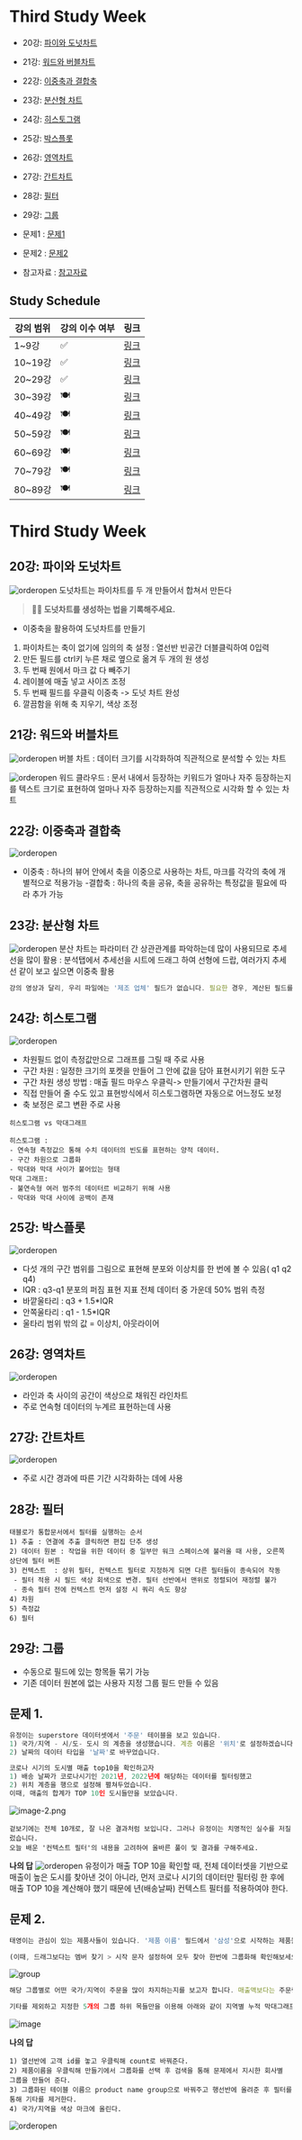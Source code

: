 # Third Study Week

- 20강: [파이와 도넛차트](#20강-파이와-도넛차트)

- 21강: [워드와 버블차트](#21강-워드와-버블차트)

- 22강: [이중축과 결합축](#22강-이중축과-결합축)

- 23강: [분산형 차트](#23강-분산형-차트)

- 24강: [히스토그램](#24강-히스토그램)

- 25강: [박스플롯](#25강-박스플롯)

- 26강: [영역차트](#26강-영역차트)

- 27강: [간트차트](#27강-간트차트)

- 28강: [필터](#28강-필터)

- 29강: [그룹](#29강-그룹)


- 문제1 : [문제1](#문제1)

- 문제2 : [문제2](#문제2)

- 참고자료 : [참고자료](#참고-자료)



## Study Schedule

| 강의 범위     | 강의 이수 여부 | 링크                                                                                                        |
|--------------|---------|-----------------------------------------------------------------------------------------------------------|
| 1~9강        |  ✅      | [링크](https://youtu.be/3ovkUe-TP1w?si=CRjj99Qm300unSWt)       |
| 10~19강      | ✅      | [링크](https://www.youtube.com/watch?v=AXkaUrJs-Ko&list=PL87tgIIryGsa5vdz6MsaOEF8PK-YqK3fz&index=75)       |
| 20~29강      | ✅      | [링크](https://www.youtube.com/watch?v=Qcl4l6p-gHM)      |
| 30~39강      | 🍽️      | [링크](https://www.youtube.com/watch?v=e6J0Ljd6h44&list=PL87tgIIryGsa5vdz6MsaOEF8PK-YqK3fz&index=55)       |
| 40~49강      | 🍽️      | [링크](https://www.youtube.com/watch?v=AXkaUrJs-Ko&list=PL87tgIIryGsa5vdz6MsaOEF8PK-YqK3fz&index=45)       |
| 50~59강      | 🍽️      | [링크](https://www.youtube.com/watch?v=AXkaUrJs-Ko&list=PL87tgIIryGsa5vdz6MsaOEF8PK-YqK3fz&index=35)       |
| 60~69강      | 🍽️      | [링크](https://www.youtube.com/watch?v=AXkaUrJs-Ko&list=PL87tgIIryGsa5vdz6MsaOEF8PK-YqK3fz&index=25)       |
| 70~79강      | 🍽️      | [링크](https://www.youtube.com/watch?v=AXkaUrJs-Ko&list=PL87tgIIryGsa5vdz6MsaOEF8PK-YqK3fz&index=15)       |
| 80~89강      | 🍽️      | [링크](https://www.youtube.com/watch?v=AXkaUrJs-Ko&list=PL87tgIIryGsa5vdz6MsaOEF8PK-YqK3fz&index=5)        |


<!-- 여기까진 그대로 둬 주세요-->
<!-- 이 안에 들어오는 텍스트는 주석입니다. -->

# Third Study Week

## 20강: 파이와 도넛차트
![orderopen](../img/태블로1.png)
도넛차트는 파이차트를 두 개 만들어서 합쳐서 만든다

> **🧞‍♀️ 도넛차트를 생성하는 법을 기록해주세요.**

- 이중축을 활용하여 도넛차트를 만들기
1. 파이차트는 축이 없기에 임의의 축 설정 : 열선반 빈공간 더블클릭하여 0입력
2. 만든 필드를 ctrl키 누른 채로 옆으로 옮겨 두 개의 원 생성
3. 두 번째 원에서 마크 값 다 빼주기
4. 레이블에 매출 넣고 사이즈 조정
5. 두 번째 필드를 우클릭 이중축 -> 도넛 차트 완성
6. 깔끔함을 위해 축 지우기, 색상 조정

## 21강: 워드와 버블차트
![orderopen](../img/태블로2.png)
버블 차트 : 데이터 크기를 시각화하여 직관적으로 분석할 수 있는 차트

![orderopen](../img/태블로3.png)
워드 클라우드 : 문서 내에서 등장하는 키워드가 얼마나 자주 등장하는지를 텍스트 크기로 표현하여 얼마나 자주 등장하는지를 직관적으로 시각화 할 수 있는 차트


## 22강: 이중축과 결합축
![orderopen](../img/태블로5.png)
- 이중축 : 하나의 뷰어 안에서 축을 이중으로 사용하는 차트, 마크를 각각의 축에 개별적으로 적용가능
-결합축 : 하나의 축을 공유, 축을 공유하는 특정값을 필요에 따라 추가 가능


## 23강: 분산형 차트
![orderopen](../img/태블로4.png)
분산 차트는 파라미터 간 상관관계를 파악하는데 많이 사용되므로 추세선을 많이 활용 : 분석탭에서 추세선을 시트에 드래그 하여 선형에 드랍, 여러가지 추세선 같이 보고 싶으면 이중축 활용

```js
강의 영상과 달리, 우리 파일에는 '제조 업체' 필드가 없습니다. 필요한 경우, 계산된 필드를 이용해 'SPLIT([제품 이름], ' ', 1)'를 '제조 업체'로 정의하시고 세부 정보에 놓아주세요.
```

## 24강: 히스토그램
![orderopen](../img/태블로6.png)
- 차원필드 없이 측정값만으로 그래프를 그릴 때 주로 사용
- 구간 차원 : 일정한 크기의 포켓을 만들어 그 안에 값을 담아 표현시키기 위한 도구
 - 구간 차원 생성 방법 : 매출 필드 마우스 우클릭-> 만들기에서 구간차원 클릭
 - 직접 만들어 줄 수도 있고 표현방식에서 히스토그램하면 자동으로 어느정도 보정
 - 축 보정은 로그 변환 주로 사용
 ~~~
 히스토그램 vs 막대그래프

 히스토그램 : 
 - 연속형 측정값으 통해 수치 데이터의 빈도를 표현하는 양적 데이터. 
 - 구간 차원으로 그룹화 
 - 막대와 막대 사이가 붙어있는 형태
 막대 그래프: 
 - 불연속형 여러 범주의 데이터르 비교하기 위해 사용
 - 막대와 막대 사이에 공백이 존재
 ~~~


## 25강: 박스플롯
![orderopen](../img/태블로7.png)
- 다섯 개의 구간 범위를 그림으로 표현해 분포와 이상치를 한 번에 볼 수 있음( q1 q2 q4)
- IQR : q3-q1 분포의 퍼짐 표현 지표 전체 데이터 중 가운데 50% 범위 측정
- 바깥울타리 : q3 + 1.5*IQR
- 안쪽울타리 : q1 - 1.5*IQR
- 울타리 범위 밖의 값 = 이상치, 아웃라이어

## 26강: 영역차트
![orderopen](../img/태블로8.png)
- 라인과 축 사이의 공간이 색상으로 채워진 라인차트
- 주로 연속형 데이터의 누계르 표현하는데 사용

## 27강: 간트차트
![orderopen](../img/태블로9.png)
- 주로 시간 경과에 따른 기간 시각화하는 데에 사용

## 28강: 필터
~~~
태블로가 통합문서에서 필터를 실행하는 순서 
1) 추출 : 연결에 추출 클릭하면 편집 단추 생성
2) 데이터 원본 : 작업을 위한 데이터 중 일부만 워크 스페이스에 불러올 때 사용, 오른쪽 상단에 필터 버튼
3) 컨텍스트  : 상위 필터, 컨텍스트 필터로 지정하게 되면 다른 필터들이 종속되어 작동 
 - 필터 적용 시 필드 색상 회색으로 변경. 필터 선반에서 맨위로 정렬되어 재정렬 불가
 - 종속 필터 전에 컨텍스트 먼저 설정 시 쿼리 속도 향상
4) 차원 
5) 측정값 
6) 필터
~~~

## 29강: 그룹
 - 수동으로 필드에 있는 항목들 묶기 가능
 - 기존 데이터 원본에 없는 사용자 지정 그룹 필드 만들 수 있음

## 문제 1.

```js
유정이는 superstore 데이터셋에서 '주문' 테이블을 보고 있습니다.
1) 국가/지역 - 시/도- 도시 의 계층을 생성했습니다. 계층 이름은 '위치'로 설정하겠습니다.
2) 날짜의 데이터 타입을 '날짜'로 바꾸었습니다.

코로나 시기의 도시별 매출 top10을 확인하고자
1) 배송 날짜가 코로나시기인 2021년, 2022년에 해당하는 데이터를 필터링했고
2) 위치 계층을 행으로 설정해 펼쳐두었습니다.
이때, 매출의 합계가 TOP 10인 도시들만을 보았습니다.
```

![image-2.png](https://github.com/yousrchive/tableau/blob/main/study/img/1st%20study/image-4.png?raw=true)

```
겉보기에는 전체 10개로, 잘 나온 결과처럼 보입니다. 그러나 유정이는 치명적인 실수를 저질렀습니다.
오늘 배운 '컨텍스트 필터'의 내용을 고려하여 올바른 풀이 및 결과를 구해주세요.
```

**나의 답**
![orderopen](../img/태블로11.png)
유정이가 매출 TOP 10을 확인할 때, 전체 데이터셋을 기반으로 매출이 높은 도시를 찾아낸 것이 아니라, 먼저 코로나 시기의 데이터만 필터링 한 후에 매출 TOP 10을 계산해야 했기 때문에 년(배송날짜) 컨텍스트 필터를 적용하여야 한다. 

## 문제 2.

```js
태영이는 관심이 있는 제품사들이 있습니다. '제품 이름' 필드에서 '삼성'으로 시작하는 제품들을 'Samsung group'으로, 'Apple'으로 시작하는 제품들을 'Apple group'으로, 'Canon'으로 시작하는 제품들을 'Canon group'으로, 'HP'로 시작하는 제품들을 'HP group', 'Logitech'으로 시작하는 제품들을 'Logitech group'으로 그룹화해서 보려고 합니다. 나머지는 기타로 설정해주세요. 이 그룹화를 명명하는 필드는 'Product Name Group'으로 설정해주세요.

(이때, 드래그보다는 멤버 찾기 > 시작 문자 설정하여 모두 찾아 한번에 그룹화해 확인해보세요.)
```

![group](https://github.com/yousrchive/BUSINESS-INTELLIGENCE-TABLEAU/blob/main/study/img/3rd%20study/%E1%84%89%E1%85%B3%E1%84%8F%E1%85%B3%E1%84%85%E1%85%B5%E1%86%AB%E1%84%89%E1%85%A3%E1%86%BA%202024-09-18%20%E1%84%8B%E1%85%A9%E1%84%92%E1%85%AE%204.33.47.png?raw=true)

```js
해당 그룹별로 어떤 국가/지역이 주문을 많이 차지하는지를 보고자 합니다. 매출액보다는 주문량을 보고 싶으므로, 주문Id의 카운트로 계산하겠습니다.

기타를 제외하고 지정한 5개의 그룹 하위 목들만을 이용해 아래와 같이 지역별 누적 막대그래프를 그려봐주세요.
```

![image](https://github.com/yousrchive/BUSINESS-INTELLIGENCE-TABLEAU/blob/main/study/img/3rd%20study/%E1%84%89%E1%85%B3%E1%84%8F%E1%85%B3%E1%84%85%E1%85%B5%E1%86%AB%E1%84%89%E1%85%A3%E1%86%BA%202024-09-18%20%E1%84%8B%E1%85%A9%E1%84%92%E1%85%AE%204.37.55.png?raw=true)

 **나의 답**
~~~
1) 열선반에 고객 id를 놓고 우클릭해 count로 바꿔준다. 
2) 제품이름을 우클릭해 만들기에서 그룹화를 선택 후 검색을 통해 문제에서 지시한 회사별 그룹을 만들어 준다.
3) 그룹화된 테이블 이름으 product name group으로 바꿔주고 행선반에 올려준 후 필터를 통해 기타를 제거한다. 
4) 국가/지역을 색상 마크에 올린다. 
~~~
![orderopen](../img/태블로10.png)